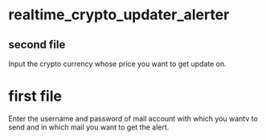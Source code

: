 # realtime_crypto_updater_alerter
<h2>second file</h2>
Input the crypto currency whose price you want to get update on.
<h1>first file</h1>
Enter the username and password of mail account with which you wantv to send and in which mail you want to get the alert.

